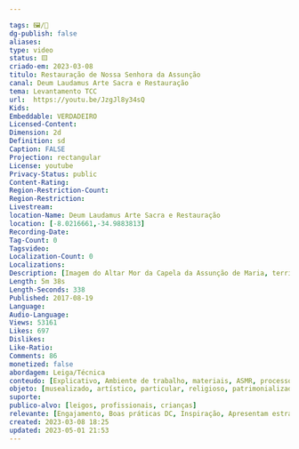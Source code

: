 ```yaml
---

tags: 🖼️/🎥️
dg-publish: false
aliases: 
type: video
status: 🟨️ 
criado-em: 2023-03-08
titulo: Restauração de Nossa Senhora da Assunção
canal: Deum Laudamus Arte Sacra e Restauração
tema: Levantamento TCC 
url:  https://youtu.be/JzgJl8y34sQ
Kids: 
Embeddable: VERDADEIRO
Licensed-Content: 
Dimension: 2d
Definition: sd
Caption: FALSE
Projection: rectangular
License: youtube
Privacy-Status: public
Content-Rating: 
Region-Restriction-Count: 
Region-Restriction: 
Livestream: 
location-Name: Deum Laudamus Arte Sacra e Restauração
location: [-8.0216661,-34.9883813]
Recording-Date: 
Tag-Count: 0
Tagsvideo: 
Localization-Count: 0
Localizations: 
Description: [Imagem do Altar Mor da Capela da Assunção de Maria, territorio da Paróquia Santo Antonio - Vila Tamandaré que tem como Pároco o Reverendíssimo Pe. Heverton di Castro<br>(Ao se inscrever no Canal ativem o sininho para receber novos videos)<br>Se inscreva em nosso canal!<br>Curta Nossa Pagina facebook.com/ArteSacraeRestaucaoDeumLaudamus <br>Visitem também nosso Site  /phelipemelo15.wix.com/deumlaud... e nosso Blog felipemelo15.blogspot.com.br]
Length: 5m 38s
Length-Seconds: 338
Published: 2017-08-19
Language: 
Audio-Language: 
Views: 53161
Likes: 697
Dislikes: 
Like-Ratio: 
Comments: 86
monetized: false
abordagem: Leiga/Técnica
conteudo: [Explicativo, Ambiente de trabalho, materiais, ASMR, processos]
objeto: [musealizado, artístico, particular, religioso, patrimonializado, histórico]
suporte:
publico-alvo: [leigos, profissionais, crianças]
relevante: [Engajamento, Boas práticas DC, Inspiração, Apresentam estratégias de DC, Inovações, cibercultura]
created: 2023-03-08 18:25
updated: 2023-05-01 21:53
---
```

